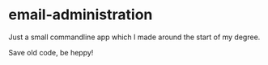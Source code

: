 # email-administration

Just a small commandline app which I made around the start of my degree. 

Save old code, be heppy!
